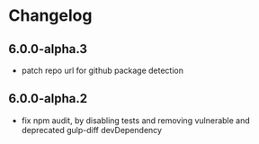 # Changelog
## 6.0.0-alpha.3
- patch repo url for github package detection
## 6.0.0-alpha.2
- fix npm audit, by disabling tests and removing vulnerable and deprecated gulp-diff devDependency
